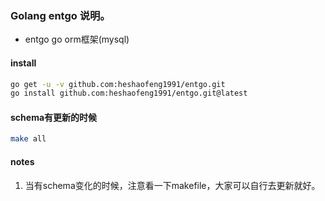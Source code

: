 ### Golang entgo 说明。
- entgo       go orm框架(mysql)  <br>

#### install
```bash
go get -u -v github.com:heshaofeng1991/entgo.git
go install github.com:heshaofeng1991/entgo.git@latest
```

#### schema有更新的时候
```bash
make all
```

#### notes
1. 当有schema变化的时候，注意看一下makefile，大家可以自行去更新就好。